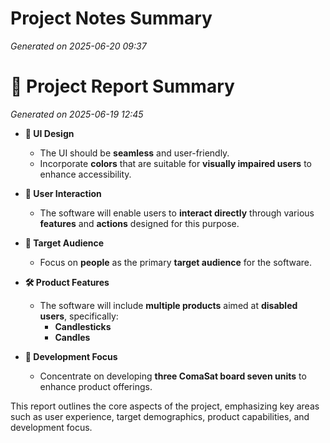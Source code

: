 # Project Notes Summary

*Generated on 2025-06-20 09:37*

# 📝 Project Report Summary

*Generated on 2025-06-19 12:45*

- **🎨 UI Design**
  - The UI should be **seamless** and user-friendly.
  - Incorporate **colors** that are suitable for **visually impaired users** to enhance accessibility.

- **🤝 User Interaction**
  - The software will enable users to **interact directly** through various **features** and **actions** designed for this purpose.

- **👥 Target Audience**
  - Focus on **people** as the primary **target audience** for the software.

- **🛠️ Product Features**
  - The software will include **multiple products** aimed at **disabled users**, specifically:
    - **Candlesticks**
    - **Candles**

- **🚀 Development Focus**
  - Concentrate on developing **three ComaSat board seven units** to enhance product offerings. 

This report outlines the core aspects of the project, emphasizing key areas such as user experience, target demographics, product capabilities, and development focus.